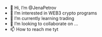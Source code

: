 - 👋 Hi, I’m @JenaPetrov
- 👀 I’m interested in WEB3  crypto   programs
- 🌱 I’m currently learning trading
- 💞️ I’m looking to collaborate on ...
- 📫 How to reach me tyt

<!---
JenaPet/JenaPet is a ✨ special ✨ repository because its `README.md` (this file) appears on your GitHub profile.
You can click the Preview link to take a look at your changes.
--->
